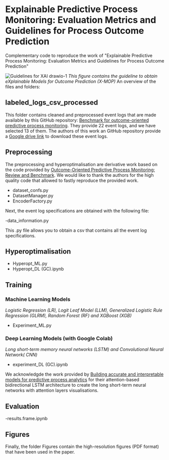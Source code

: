 # Explainable Predictive Process Monitoring: Evaluation Metrics and Guidelines for Process Outcome Prediction
Complementary code to reproduce the work of "Explainable Predictive Process Monitoring: Evaluation Metrics and Guidelines for Process Outcome Prediction"

![Guidelines for XAI drawio-1](https://user-images.githubusercontent.com/75080516/183253235-2a255ae8-7be9-4552-a80b-cc655335979e.png)
_This figure contains the guideline to obtain eXplainable Models for Outcome Prediction (X-MOP)_
An overview of the files and folders:

## labeled_logs_csv_processed

This folder contains cleaned and preprocessed event logs that are made available by this GitHub repository: [Benchmark for outcome-oriented predictive process monitoring](https://github.com/irhete/predictive-monitoring-benchmark). They provide 22 event logs, and we have selected 13 of them. The authors of this work an GitHub repository provide a [Google drive link](https://drive.google.com/open?id=154hcH-HGThlcZJW5zBvCJMZvjOQDsnPR) to download these event logs.

## Preprocessing

The preprocessing and hyperoptimalisation are derivative work based on the code provided by [Outcome-Oriented Predictive Process Monitoring: Review and Benchmark](https://github.com/irhete/predictive-monitoring-benchmark).
We would like to thank the authors for the high quality code that allowed to fastly reproduce the provided work.
- dataset_confs.py
- DatasetManager.py
- EncoderFactory.py

Next, the event log specifications are obtained with the following file:

-data_information.py

This .py file allows you to obtain a csv that contains all the event log specifications.

## Hyperoptimalisation
- Hyperopt_ML.py
- Hyperopt_DL (GC).ipynb

## Training
### Machine Learning Models
*Logistic Regression (LR), Logit Leaf Model (LLM), Generalized Logistic Rule Regression (GLRM), Random Forest (RF) and XGBoost (XGB)*
- Experiment_ML.py

### Deep Learning Models (with Google Colab)
*Long short-term memory neural networks (LSTM) and Convolutional Neural Network( CNN)*
- experiment_DL (GC).ipynb

We acknowledgde the work provided by [Building accurate and interpretable models for predictive process analytics](https://github.com/renuka98/interpretable_predictive_processmodel) for their attention-based bidirectional LSTM architecture to create the long short-term neural networks with attention layers visualisations.

## Evaluation

-results.frame.ipynb

## Figures

Finally, the folder Figures contain the high-resolution figures (PDF format) that have been used in the paper.

